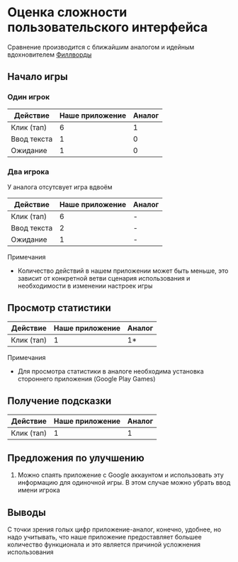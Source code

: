 # Оценка сложности пользовательского интерфейса

Сравнение производится с ближайшим аналогом и идейным вдохновителем
[Филлворды](https://play.google.com/store/apps/details?id=com.merigotech.fillwords&hl=ru)

## Начало игры

### Один игрок

|   Действие  | Наше приложение | Аналог |
| ----------- | --------------- | ------ |
| Клик (тап)  | 6               | 1      |
| Ввод текста | 1               | 0      |
| Ожидание    | 1               | 0      |

### Два игрока

У аналога отсутсвует игра вдвоём

|   Действие  | Наше приложение | Аналог |
| ----------- | --------------- | ------ |
| Клик (тап)  | 6               | -      |
| Ввод текста | 2               | -      |
| Ожидание    | 1               | -      |

Примечания

* Количество действий в нашем приложении может быть меньше, это зависит от конкретной ветви сценария использования и необходимости в изменении настроек игры

## Просмотр статистики

|   Действие  | Наше приложение | Аналог |
| ----------- | --------------- | ------ |
| Клик (тап)  | 1               | 1*     |

Примечания

* Для просмотра статистики в аналоге необходима установка стороннего приложения (Google Play Games)

## Получение подсказки
|   Действие  | Наше приложение | Аналог |
| ----------- | --------------- | ------ |
| Клик (тап)  | 1               | 1      |

## Предложения по улучшению
1. Можно спаять приложение с Google аккаунтом и использовать эту информацию для одиночной игры. В этом случае можно убрать ввод имени игрока

## Выводы
С точки зрения голых цифр приложение-аналог, конечно, удобнее, но надо учитывать, что наше приложение предоставляет большее количество функционала и это является причиной усложнения использования
